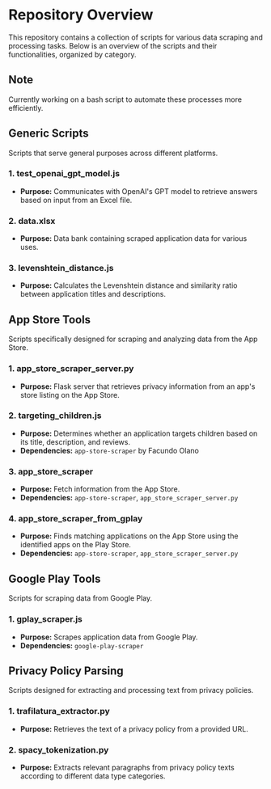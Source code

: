 # Repository Overview
This repository contains a collection of scripts for various data scraping and processing tasks. Below is an overview of the scripts and their functionalities, organized by category.

## Note
Currently working on a bash script to automate these processes more efficiently.

## Generic Scripts
Scripts that serve general purposes across different platforms.

### 1. **test_openai_gpt_model.js**
- **Purpose:** Communicates with OpenAI's GPT model to retrieve answers based on input from an Excel file.

### 2. **data.xlsx**
- **Purpose:** Data bank containing scraped application data for various uses.

### 3. **levenshtein_distance.js**
- **Purpose:** Calculates the Levenshtein distance and similarity ratio between application titles and descriptions.

## App Store Tools
Scripts specifically designed for scraping and analyzing data from the App Store.

### 1. **app_store_scraper_server.py**
- **Purpose:** Flask server that retrieves privacy information from an app's store listing on the App Store.

### 2. **targeting_children.js**
- **Purpose:** Determines whether an application targets children based on its title, description, and reviews.
- **Dependencies:** `app-store-scraper` by Facundo Olano

### 3. **app_store_scraper**
- **Purpose:** Fetch information from the App Store.
- **Dependencies:** `app-store-scraper`, `app_store_scraper_server.py`

### 4. **app_store_scraper_from_gplay**
- **Purpose:** Finds matching applications on the App Store using the identified apps on the Play Store.
- **Dependencies:** `app-store-scraper`, `app_store_scraper_server.py`

## Google Play Tools
Scripts for scraping data from Google Play.

### 1. **gplay_scraper.js**
- **Purpose:** Scrapes application data from Google Play.
- **Dependencies:** `google-play-scraper`

## Privacy Policy Parsing
Scripts designed for extracting and processing text from privacy policies.

### 1. **trafilatura_extractor.py**
- **Purpose:** Retrieves the text of a privacy policy from a provided URL.

### 2. **spacy_tokenization.py**
- **Purpose:** Extracts relevant paragraphs from privacy policy texts according to different data type categories.
